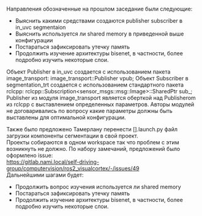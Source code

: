 Направления обозначенные на прошлом заседание были следующие:  
- Выяснить какими средствами создаются publisher subscriber в in_uvc segmentaion
- Выяснить используется ли shared memory в приведенной выше конфигурации
- Постараться зафиксировать утечку память
- Продолжить изучение архитектуры bisenet, в частности, более подробно изучить некоторые слои.
   
Объект Publisher в in_uvc создается с использованием пакета image_transport:
image_transport::Publisher vpub;
Объект Subscriber в segmentation_trt создается с использованием стандартного пакета rclcpp:
rclcpp::Subscription<sensor_msgs::msg::Image>::SharedPtr sub_;
Publisher из модуля image_transport является оберткой над Publisherom из rclcpp с выставлением определенных параметров.
Авторы модулей не договаривались по вопросу какие параметры должны быть выставлены для оптимальной конфигурации.   


Также было предложено Тамерлану перенести [].launch.py файл загрузки компоненты сегментации в свой проект.  
Проекты собираются в одном workspace так что проблем с этим возникнуть не должно. По набору замечаний, предложений было оформлено issue:  
https://gitlab.nami.local/self-driving-group/computervision/ros2_visualcortex/-/issues/49   
Дальнейшими шагами будет:
- Продолжить вопрос изучения используется ли shared memory 
- Постараться зафиксировать утечку память
- Продолжить изучение архитектуры bisenet, в частности, более подробно изучить некоторые слои.
 

